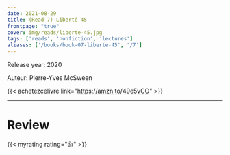 ```yaml
---
date: 2021-08-29
title: (Read 7) Liberté 45
frontpage: "true"
cover: img/reads/liberte-45.jpg
tags: ['reads', 'nonfiction', 'lectures']
aliases: ['/books/book-07-liberte-45', '/7']
---
```


Release year: 2020

Auteur: Pierre-Yves McSween

{{< achetezcelivre link="https://amzn.to/49e5vCO" >}}

---

# Review

{{< myrating rating="👍" >}}

